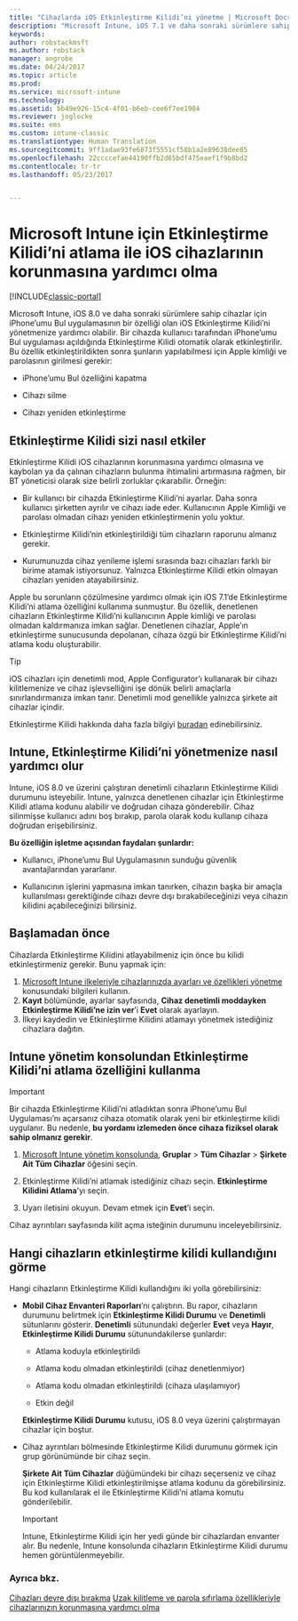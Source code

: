 ```yaml
---
title: "Cihazlarda iOS Etkinleştirme Kilidi’ni yönetme | Microsoft Docs"
description: "Microsoft Intune, iOS 7.1 ve daha sonraki sürümlere sahip cihazlar için iPhone’umu Bul uygulamasının bir özelliği olan iOS Etkinleştirme Kilidi’ni yönetmenize yardımcı olabilir."
keywords: 
author: robstackmsft
ms.author: robstack
manager: angrobe
ms.date: 04/24/2017
ms.topic: article
ms.prod: 
ms.service: microsoft-intune
ms.technology: 
ms.assetid: bb49e926-15c4-4f01-b6eb-cee6f7ee1984
ms.reviewer: joglocke
ms.suite: ems
ms.custom: intune-classic
ms.translationtype: Human Translation
ms.sourcegitcommit: 9ff1adae93fe6873f5551cf58b1a2e89638dee85
ms.openlocfilehash: 22ccccefae44190ffb2d65bdf475eaef1f9b8bd2
ms.contentlocale: tr-tr
ms.lasthandoff: 05/23/2017


---
```


# <a name="help-protect-ios-devices-with-activation-lock-bypass-for-microsoft-intune"></a>Microsoft Intune için Etkinleştirme Kilidi’ni atlama ile iOS cihazlarının korunmasına yardımcı olma

[!INCLUDE[classic-portal](../includes/classic-portal.md)]

Microsoft Intune, iOS 8.0 ve daha sonraki sürümlere sahip cihazlar için iPhone’umu Bul uygulamasının bir özelliği olan iOS Etkinleştirme Kilidi’ni yönetmenize yardımcı olabilir. Bir cihazda kullanıcı tarafından iPhone’umu Bul uygulaması açıldığında Etkinleştirme Kilidi otomatik olarak etkinleştirilir. Bu özellik etkinleştirildikten sonra şunların yapılabilmesi için Apple kimliği ve parolasının girilmesi gerekir: 

-   iPhone’umu Bul özelliğini kapatma

-   Cihazı silme

-   Cihazı yeniden etkinleştirme

## <a name="how-activation-lock-affects-you"></a>Etkinleştirme Kilidi sizi nasıl etkiler
Etkinleştirme Kilidi iOS cihazlarının korunmasına yardımcı olmasına ve kaybolan ya da çalınan cihazların bulunma ihtimalini artırmasına rağmen, bir BT yöneticisi olarak size belirli zorluklar çıkarabilir. Örneğin:

-   Bir kullanıcı bir cihazda Etkinleştirme Kilidi’ni ayarlar. Daha sonra kullanıcı şirketten ayrılır ve cihazı iade eder. Kullanıcının Apple Kimliği ve parolası olmadan cihazı yeniden etkinleştirmenin yolu yoktur.

-   Etkinleştirme Kilidi’nin etkinleştirildiği tüm cihazların raporunu almanız gerekir.

-   Kurumunuzda cihaz yenileme işlemi sırasında bazı cihazları farklı bir birime atamak istiyorsunuz. Yalnızca Etkinleştirme Kilidi etkin olmayan cihazları yeniden atayabilirsiniz.

Apple bu sorunların çözülmesine yardımcı olmak için iOS 7.1’de Etkinleştirme Kilidi’ni atlama özelliğini kullanıma sunmuştur. Bu özellik, denetlenen cihazların Etkinleştirme Kilidi’ni kullanıcının Apple kimliği ve parolası olmadan kaldırmanıza imkan sağlar. Denetlenen cihazlar, Apple’ın etkinleştirme sunucusunda depolanan, cihaza özgü bir Etkinleştirme Kilidi’ni atlama kodu oluşturabilir.

> [!TIP]
> iOS cihazları için denetimli mod, Apple Configurator’ı kullanarak bir cihazı kilitlemenize ve cihaz işlevselliğini işe dönük belirli amaçlarla sınırlandırmanıza imkan tanır. Denetimli mod genellikle yalnızca şirkete ait cihazlar içindir.

Etkinleştirme Kilidi hakkında daha fazla bilgiyi [buradan](https://support.apple.com/en-us/HT201365) edinebilirsiniz.

## <a name="how-intune-helps-you-manage-activation-lock"></a>Intune, Etkinleştirme Kilidi’ni yönetmenize nasıl yardımcı olur
Intune, iOS 8.0 ve üzerini çalıştıran denetimli cihazların Etkinleştirme Kilidi durumunu isteyebilir. Intune, yalnızca denetlenen cihazlar için Etkinleştirme Kilidi atlama kodunu alabilir ve doğrudan cihaza gönderebilir. Cihaz silinmişse kullanıcı adını boş bırakıp, parola olarak kodu kullanıp cihaza doğrudan erişebilirsiniz.

**Bu özelliğin işletme açısından faydaları şunlardır:**

-   Kullanıcı, iPhone’umu Bul Uygulamasının sunduğu güvenlik avantajlarından yararlanır.

-   Kullanıcının işlerini yapmasına imkan tanırken, cihazın başka bir amaçla kullanılması gerektiğinde cihazı devre dışı bırakabileceğinizi veya cihazın kilidini açabileceğinizi bilirsiniz.

## <a name="before-you-start"></a>Başlamadan önce

Cihazlarda Etkinleştirme Kilidini atlayabilmeniz için önce bu kilidi etkinleştirmeniz gerekir. Bunu yapmak için:

1. [Microsoft Intune ilkeleriyle cihazlarınızda ayarları ve özellikleri yönetme](/intune-classic/deploy-use/ios-policy-settings-in-microsoft-intune) konusundaki bilgileri kullanın.
2. **Kayıt** bölümünde, ayarlar sayfasında, **Cihaz denetimli moddayken Etkinleştirme Kilidi’ne izin ver**’i **Evet** olarak ayarlayın.
3. İlkeyi kaydedin ve Etkinleştirme Kilidini atlamayı yönetmek istediğiniz cihazlara dağıtın.

## <a name="how-to-use-activation-lock-bypass-from-the-intune-admin-console"></a>Intune yönetim konsolundan Etkinleştirme Kilidi’ni atlama özelliğini kullanma
> [!IMPORTANT]
> Bir cihazda Etkinleştirme Kilidi’ni atladıktan sonra iPhone’umu Bul Uygulaması’nı açarsanız cihaza otomatik olarak yeni bir etkinleştirme kilidi uygulanır. Bu nedenle, **bu yordamı izlemeden önce cihaza fiziksel olarak sahip olmanız gerekir**.

1.  [Microsoft Intune yönetim konsolunda](https://manage.microsoft.com), **Gruplar** &gt; **Tüm Cihazlar** &gt; **Şirkete Ait Tüm Cihazlar** öğesini seçin.

2.  Etkinleştirme Kilidi’ni atlamak istediğiniz cihazı seçin. **Etkinleştirme Kilidini Atlama**’yı seçin.

3.  Uyarı iletisini okuyun. Devam etmek için **Evet**’i seçin.

Cihaz ayrıntıları sayfasında kilit açma isteğinin durumunu inceleyebilirsiniz.

## <a name="how-to-see-which-devices-are-using-activation-lock"></a>Hangi cihazların etkinleştirme kilidi kullandığını görme
Hangi cihazların Etkinleştirme Kilidi kullandığını iki yolla görebilirsiniz:

-   **Mobil Cihaz Envanteri Raporları**’nı çalıştırın. Bu rapor, cihazların durumunu belirtmek için **Etkinleştirme Kilidi Durumu** ve **Denetimli** sütunlarını gösterir. **Denetimli** sütunundaki değerler **Evet** veya **Hayır**, **Etkinleştirme Kilidi Durumu** sütunundakilerse şunlardır:

    -   Atlama koduyla etkinleştirildi

    -   Atlama kodu olmadan etkinleştirildi (cihaz denetlenmiyor)

    -   Atlama kodu olmadan etkinleştirildi (cihaza ulaşılamıyor)

    -   Etkin değil

    **Etkinleştirme Kilidi Durumu** kutusu, iOS 8.0 veya üzerini çalıştırmayan cihazlar için boştur.

-   Cihaz ayrıntıları bölmesinde Etkinleştirme Kilidi durumunu görmek için grup görünümünde bir cihaz seçin.

    **Şirkete Ait Tüm Cihazlar** düğümündeki bir cihazı seçerseniz ve cihaz için Etkinleştirme Kilidi etkinleştirilmişse atlama kodunu da görebilirsiniz. Bu kod kullanılarak el ile Etkinleştirme Kilidi’ni atlama komutu gönderilebilir.

    > [!IMPORTANT]
    >Intune, Etkinleştirme Kilidi için her yedi günde bir cihazlardan envanter alır. Bu nedenle, Intune konsolunda cihazların Etkinleştirme Kilidi durumu hemen görüntülenmeyebilir.


### <a name="see-also"></a>Ayrıca bkz.
[Cihazları devre dışı bırakma](retire-devices-from-microsoft-intune-management.md)
[Uzak kilitleme ve parola sıfırlama özellikleriyle cihazlarınızın korunmasına yardımcı olma](use-remote-lock-and-passcode-reset-in-microsoft-intune.md)

